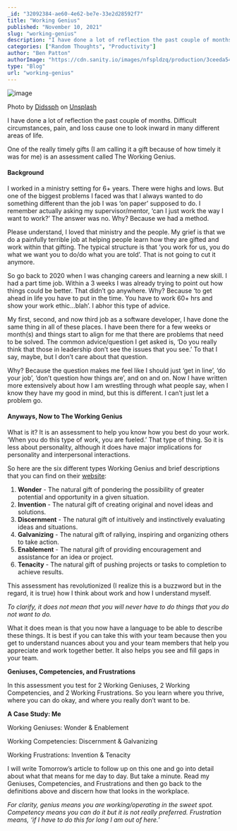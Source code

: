 ```yaml
---
_id: "32092384-ae60-4e62-be7e-33e2d28592f7"
title: "Working Genius"
published: "November 10, 2021"
slug: "working-genius"
description: "I have done a lot of reflection the past couple of months"
categories: ["Random Thoughts", "Productivity"]
author: "Ben Patton"
authorImage: "https://cdn.sanity.io/images/nfspldzq/production/3ceeda54221c7c0614ecc51f955c7be39a1da34e-512x512.jpg"
type: "Blog"
url: "working-genius"
---
```


![image](https://cdn.sanity.io/images/nfspldzq/production/bc3a1b6d5ca384723cb192a504eb015fb95690e9-1600x840.png?w=800)

Photo by [Didssph](https://unsplash.com/@didsss?utm_source=medium&utm_medium=referral) on [Unsplash](https://unsplash.com?utm_source=medium&utm_medium=referral)

I have done a lot of reflection the past couple of months. Difficult circumstances, pain, and loss cause one to look inward in many different areas of life.

One of the really timely gifts (I am calling it a gift because of how timely it was for me) is an assessment called The Working Genius.

#### Background

I worked in a ministry setting for 6+ years. There were highs and lows. But one of the biggest problems I faced was that I always wanted to do something different than the job I was ‘on paper’ supposed to do. I remember actually asking my supervisor/mentor, ‘can I just work the way I want to work?’ The answer was no. Why? Because we had a method.

Please understand, I loved that ministry and the people. My grief is that we do a painfully terrible job at helping people learn how they are gifted and work within that gifting. The typical structure is that ‘you work for us, you do what we want you to do/do what you are told’. That is not going to cut it anymore.

So go back to 2020 when I was changing careers and learning a new skill. I had a part time job. Within a 3 weeks I was already trying to point out how things could be better. That didn’t go anywhere. Why? Because ‘to get ahead in life you have to put in the time. You have to work 60+ hrs and show your work ethic…blah’. I abhor this type of advice.

My first, second, and now third job as a software developer, I have done the same thing in all of these places. I have been there for a few weeks or month(s) and things start to align for me that there are problems that need to be solved. The common advice/question I get asked is, ‘Do you really think that those in leadership don’t see the issues that you see.’ To that I say, maybe, but I don’t care about that question.

Why? Because the question makes me feel like I should just ‘get in line’, ‘do your job’, ‘don’t question how things are’, and on and on. Now I have written more extensively about how I am wrestling through what people say, when I know they have my good in mind, but this is different. I can’t just let a problem go.

#### Anyways, Now to The Working Genius

What is it? It is an assessment to help you know how you best do your work. ‘When you do this type of work, you are fueled.’ That type of thing. So it is less about personality, although it does have major implications for personality and interpersonal interactions.

So here are the six different types Working Genius and brief descriptions that you can find on their [website](https://www.workinggenius.com/):

1.  **Wonder** - The natural gift of pondering the possibility of greater potential and opportunity in a given situation.
2.  **Invention** - The natural gift of creating original and novel ideas and solutions.
3.  **Discernment** - The natural gift of intuitively and instinctively evaluating ideas and situations.
4.  **Galvanizing** - The natural gift of rallying, inspiring and organizing others to take action.
5.  **Enablement** - The natural gift of providing encouragement and assistance for an idea or project.
6.  **Tenacity** - The natural gift of pushing projects or tasks to completion to achieve results.

This assessment has revolutionized (I realize this is a buzzword but in the regard, it is true) how I think about work and how I understand myself.

_To clarify, it does not mean that you will never have to do things that you do not want to do._

What it does mean is that you now have a language to be able to describe these things. It is best if you can take this with your team because then you get to understand nuances about you and your team members that help you appreciate and work together better. It also helps you see and fill gaps in your team.

**Geniuses, Competencies, and Frustrations**

In this assessment you test for 2 Working Geniuses, 2 Working Competencies, and 2 Working Frustrations. So you learn where you thrive, where you can do okay, and where you really don’t want to be.

**A Case Study: Me**

Working Geniuses: Wonder & Enablement

Working Competencies: Discernment & Galvanizing

Working Frustrations: Invention & Tenacity

I will write Tomorrow’s article to follow up on this one and go into detail about what that means for me day to day. But take a minute. Read my Geniuses, Competencies, and Frustrations and then go back to the definitions above and discern how that looks in the workplace.

_For clarity, genius means you are working/operating in the sweet spot. Competency means you can do it but it is not really preferred. Frustration means, ‘if I have to do this for long I am out of here.’_
